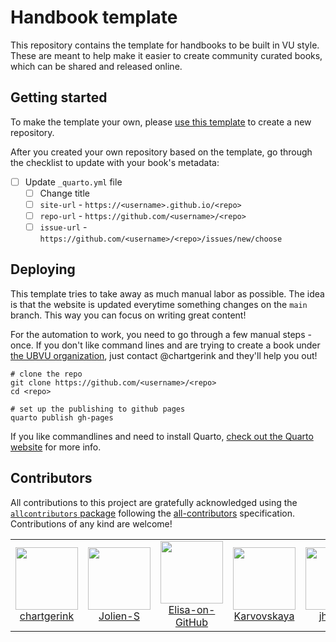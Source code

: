 # Handbook template

This repository contains the template for handbooks to be built in VU style. These are meant to help make it easier to create community curated books, which can be shared and released online. 

## Getting started 

To make the template your own, please [use this template](https://github.com/new?template_name=handbook-template&template_owner=ubvu) to create a new repository.

After you created your own repository based on the template, go through the checklist to update with your book's metadata:

- [ ] Update `_quarto.yml` file
    - [ ] Change title
    - [ ] `site-url` - `https://<username>.github.io/<repo>`
    - [ ] `repo-url` - `https://github.com/<username>/<repo>`
    - [ ] `issue-url` - `https://github.com/<username>/<repo>/issues/new/choose`

## Deploying

This template tries to take away as much manual labor as possible. The idea is that the website is updated everytime something changes on the `main` branch. This way you can focus on writing great content!

For the automation to work, you need to go through a few manual steps - once. If you don't like command lines and are trying to create a book under [the UBVU organization](https://github.com/ubvu), just contact @chartgerink and they'll help you out!

```
# clone the repo
git clone https://github.com/<username>/<repo>
cd <repo>

# set up the publishing to github pages
quarto publish gh-pages
```

If you like commandlines and need to install Quarto, [check out the Quarto website](https://quarto.org/docs/get-started/index.html) for more info.

## Contributors


<!-- ALL-CONTRIBUTORS-LIST:START - Do not remove or modify this section -->
<!-- prettier-ignore-start -->
<!-- markdownlint-disable -->

All contributions to this project are gratefully acknowledged using the [`allcontributors` package](https://github.com/ropenscilabs/allcontributors) following the [all-contributors](https://allcontributors.org) specification. Contributions of any kind are welcome!

<table>

<tr>
<td align="center">
<a href="https://github.com/chartgerink">
<img src="https://avatars.githubusercontent.com/u/2946344?v=4" width="100px;" alt=""/>
</a><br>
<a href="https://github.com/ubvu/open-handbook/commits?author=chartgerink">chartgerink</a>
</td>
<td align="center">
<a href="https://github.com/Jolien-S">
<img src="https://avatars.githubusercontent.com/u/142608800?v=4" width="100px;" alt=""/>
</a><br>
<a href="https://github.com/ubvu/open-handbook/commits?author=Jolien-S">Jolien-S</a>
</td>
<td align="center">
<a href="https://github.com/Elisa-on-GitHub">
<img src="https://avatars.githubusercontent.com/u/78543806?v=4" width="100px;" alt=""/>
</a><br>
<a href="https://github.com/ubvu/open-handbook/commits?author=Elisa-on-GitHub">Elisa-on-GitHub</a>
</td>
<td align="center">
<a href="https://github.com/Karvovskaya">
<img src="https://avatars.githubusercontent.com/u/44666630?v=4" width="100px;" alt=""/>
</a><br>
<a href="https://github.com/ubvu/open-handbook/commits?author=Karvovskaya">Karvovskaya</a>
</td>
<td align="center">
<a href="https://github.com/jhrudey">
<img src="https://avatars.githubusercontent.com/u/35424147?v=4" width="100px;" alt=""/>
</a><br>
<a href="https://github.com/ubvu/open-handbook/commits?author=jhrudey">jhrudey</a>
</td>
</tr>

</table>

<!-- markdownlint-enable -->
<!-- prettier-ignore-end -->
<!-- ALL-CONTRIBUTORS-LIST:END -->

